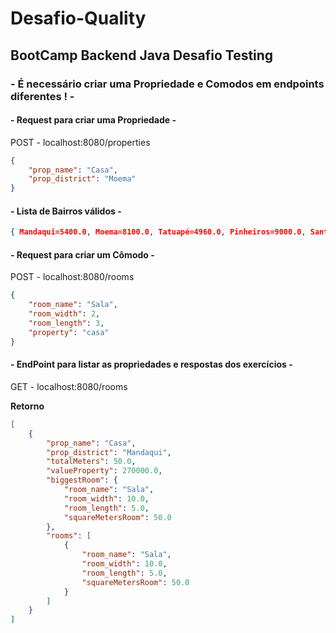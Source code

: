 # Desafio-Quality
## BootCamp Backend Java Desafio Testing

### - É necessário criar uma Propriedade e Comodos em endpoints diferentes ! -

#### - Request para criar uma Propriedade -
POST - localhost:8080/properties
```json
{
    "prop_name": "Casa",
    "prop_district": "Moema"
}
```

#### - Lista de Bairros válidos -
```json
{ Mandaqui=5400.0, Moema=8100.0, Tatuapé=4960.0, Pinheiros=9000.0, Santana=5190.0}
```

#### - Request para criar um Cômodo -
POST - localhost:8080/rooms
```json
{
    "room_name": "Sala",
    "room_width": 2,
    "room_length": 3,
    "property": "casa"
}
```

#### - EndPoint para listar as propriedades e respostas dos exercícios -
GET - localhost:8080/rooms

**Retorno**
```json
[
    {
        "prop_name": "Casa",
        "prop_district": "Mandaqui",
        "totalMeters": 50.0,
        "valueProperty": 270000.0,
        "biggestRoom": {
            "room_name": "Sala",
            "room_width": 10.0,
            "room_length": 5.0,
            "squareMetersRoom": 50.0
        },
        "rooms": [
            {
                "room_name": "Sala",
                "room_width": 10.0,
                "room_length": 5.0,
                "squareMetersRoom": 50.0
            }
        ]
    }
]
```




